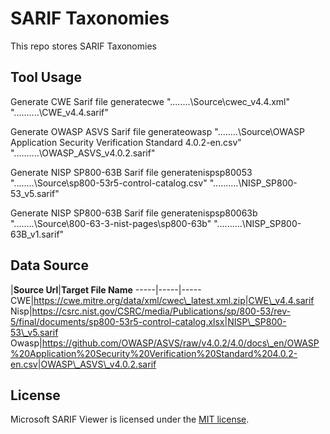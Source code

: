 # SARIF Taxonomies

This repo stores SARIF Taxonomies

## Tool Usage

Generate CWE Sarif file
generatecwe "..\..\..\..\Source\cwec_v4.4.xml" "..\..\..\..\..\CWE_v4.4.sarif"

Generate OWASP ASVS Sarif file
generateowasp "..\..\..\..\Source\OWASP Application Security Verification Standard 4.0.2-en.csv" "..\..\..\..\..\OWASP_ASVS_v4.0.2.sarif"

Generate NISP SP800-63B Sarif file
generatenispsp80053 "..\..\..\..\Source\sp800-53r5-control-catalog.csv" "..\..\..\..\..\NISP_SP800-53_v5.sarif"

Generate NISP SP800-63B Sarif file
generatenispsp80063b "..\..\..\..\Source\800-63-3-nist-pages\sp800-63b" "..\..\..\..\..\NISP_SP800-63B_v1.sarif"

## Data Source

 |**Source Url**|**Target File Name**
-----|-----|-----
CWE|https://cwe.mitre.org/data/xml/cwec\_latest.xml.zip|CWE\_v4.4.sarif
Nisp|https://csrc.nist.gov/CSRC/media/Publications/sp/800-53/rev-5/final/documents/sp800-53r5-control-catalog.xlsx|NISP\_SP800-53\_v5.sarif
Owasp|https://github.com/OWASP/ASVS/raw/v4.0.2/4.0/docs\_en/OWASP%20Application%20Security%20Verification%20Standard%204.0.2-en.csv|OWASP\_ASVS\_v4.0.2.sarif

## License

Microsoft SARIF Viewer is licensed under the [MIT license](https://github.com/microsoft/sarif-visualstudio-extension/blob/main/LICENSE).